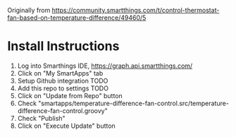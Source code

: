 Originally from https://community.smartthings.com/t/control-thermostat-fan-based-on-temperature-difference/49460/5

# Install Instructions

1. Log into Smarthings IDE, https://graph.api.smartthings.com/
1. Click on "My SmartApps" tab
1. Setup Github integration TODO
1. Add this repo to settings TODO
1. Click on "Update from Repo" button
1. Check "smartapps/temperature-difference-fan-control.src/temperature-difference-fan-control.groovy"
1. Check "Publish"
1. Click on "Execute Update" button